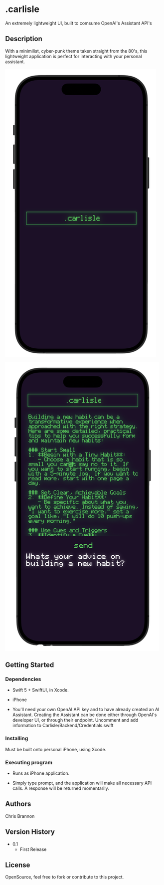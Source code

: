 # .carlisle

An extremely lightweight UI, built to comsume OpenAI's Assistant API's

## Description

With a minimilist, cyber-punk theme taken straight from the 80's, this lightweight application is perfect for interacting with your personal assistant.

![phone1](images/phone1.png)

![phone2](images/phone2.png)

## Getting Started

### Dependencies

* Swift 5 + SwiftUI, in Xcode.
* iPhone

* You'll need your own OpenAI API key and to have already created an AI Assistant. Creating the Assistant can be done either through OpenAI's developer UI, or through their endpoint. Uncomment and add information to Carlisle/Backend/Credentials.swift

### Installing

Must be built onto personal iPhone, using Xcode.

### Executing program

* Runs as iPhone application.

* Simply type prompt, and the application will make all necessary API calls. A response will be returned momentarily.


## Authors


Chris Brannon


## Version History

* 0.1
    * First Release


## License

OpenSource, feel free to fork or contribute to this project.


